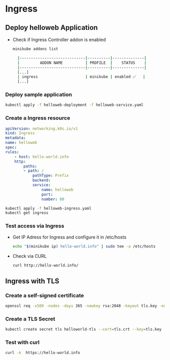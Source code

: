 # Ingress

## Deploy helloweb Application

* Check if Ingress Controller addon is enabled
  ```bash
  minikube addons list

    |-----------------------------|----------|--------------|
    |         ADDON NAME          | PROFILE  |    STATUS    |
    |-----------------------------|----------|--------------|
    [...]
    | ingress                     | minikube | enabled ✅   |
    [...]

  ```

### Deploy sample application
```bash
kubectl apply -f helloweb-deployment -f helloweb-service.yaml
```
### Create a Ingress resource
```yaml
apiVersion: networking.k8s.io/v1
kind: Ingress
metadata:
name: helloweb
spec:
rules:
    - host: hello-world.info
    http:
        paths:
        - path: /
            pathType: Prefix
            backend:
            service:
                name: helloweb
                port:
                number: 80
```
   
```bash
kubectl apply -f helloweb-ingress.yaml
kubectl get ingress
```
### Test access via Ingress

* Get IP Adress for Ingress and configure it in /etc/hosts
  ```bash
  echo "$(minikube ip) hello-world.info" | sudo tee -a /etc/hosts
  ```
* Check via CURL
  ```bash
  curl http://hello-world.info/
  ```

## Ingress with TLS

### Create a self-signed certificate

```bash
openssl req -x509 -nodes -days 365 -newkey rsa:2048 -keyout tls.key -out tls.crt -subj "/CN=hello-world.info/O=Kubernetes"
```
### Create a TLS Secret
```bash
kubectl create secret tls helloworld-tls --cert=tls.crt --key=tls.key
```

### Test with curl
```bash
curl -k  https://hello-world.info
```







